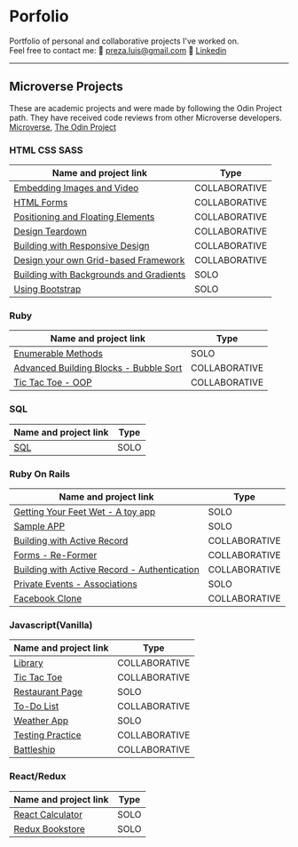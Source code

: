 # Porfolio
Portfolio of personal and collaborative projects I've worked on. <br>
Feel free to contact me: :email: preza.luis@gmail.com :briefcase: [Linkedin](https://www.linkedin.com/in/men32z/)

---

## Microverse Projects
These are academic projects and were made by following the Odin Project path. They have received code reviews from other Microverse developers.
[Microverse](https://www.microverse.org/), [The Odin Project](https://www.theodinproject.com/)

###  HTML CSS SASS

| Name and project link                    | Type |
| --------------------------- | ------------------------|
| [Embedding Images and Video](https://github.com/lucilapastore/YouTube-Page) | COLLABORATIVE |
| [HTML Forms](https://github.com/men32z/sing-up-form)              | COLLABORATIVE  |
| [Positioning and Floating Elements](https://github.com/men32z/ny-times-clone) |COLLABORATIVE  |
| [Design Teardown](https://github.com/jstiven01/smashing-magazine-heatmap)| COLLABORATIVE |  
| [Building with Responsive Design](https://github.com/jstiven01/responsive-design-nextweb)| COLLABORATIVE | 
| [Design your own Grid-based Framework](https://github.com/men32z/grid-css-framework)| COLLABORATIVE |
| [Building with Backgrounds and Gradients](https://github.com/men32z/apple-clone)| SOLO |
| [Using Bootstrap](https://github.com/men32z/newsweek-clone) | SOLO | 

###  Ruby

| Name and project link                    | Type |
| --------------------------- | ------------------------|
| [Enumerable Methods](https://github.com/men32z/advanced-building-blocks-enumerables) | SOLO |
| [Advanced Building Blocks - Bubble Sort](https://github.com/jstiven01/Ruby-Bubble-Sort) | COLLABORATIVE |
| [Tic Tac Toe - OOP](https://github.com/men32z/tic-tac-toe) | COLLABORATIVE |

### SQL

| Name and project link                    | Type |
| --------------------------- | ------------------------|
| [SQL](https://github.com/men32z/sql-zoo) | SOLO |

### Ruby On Rails

| Name and project link                    | Type |
| --------------------------- | ------------------------|
| [Getting Your Feet Wet - A toy app](https://github.com/men32z/a-toy-app) | SOLO |
| [Sample APP](https://github.com/men32z/sample_app) | SOLO |
| [Building with Active Record](https://github.com/fedgut/micro-redit) | COLLABORATIVE |
| [Forms - Re-Former](https://github.com/men32z/re-former) | COLLABORATIVE |
| [Building with Active Record - Authentication](https://github.com/fedgut/members-only) | COLLABORATIVE |
| [Private Events - Associations](https://github.com/men32z/private-events) | SOLO |
| [Facebook Clone](https://github.com/men32z/facebook-clone) | COLLABORATIVE |

### Javascript(Vanilla)

| Name and project link                    | Type |
| --------------------------- | ------------------------|
| [Library](https://github.com/men32z/js-library) | COLLABORATIVE |
| [Tic Tac Toe](https://github.com/jcromerohdz/js-tic-tac-toe) | COLLABORATIVE |
| [Restaurant Page](https://github.com/men32z/js-restaurant-page) | SOLO |
| [To-Do List](https://github.com/jcromerohdz/todo-list) | COLLABORATIVE |
| [Weather App](https://github.com/men32z/js-weather-app) | SOLO |
| [Testing Practice](https://github.com/men32z/js-testing-practice) | COLLABORATIVE |
| [Battleship](https://github.com/men32z/js-battleship) | COLLABORATIVE |
	
### React/Redux

| Name and project link                    | Type |
| --------------------------- | ------------------------|
| [React Calculator](https://github.com/men32z/react-calculator) | SOLO |
| [Redux Bookstore](https://github.com/men32z/redux-bookstore) | SOLO |
